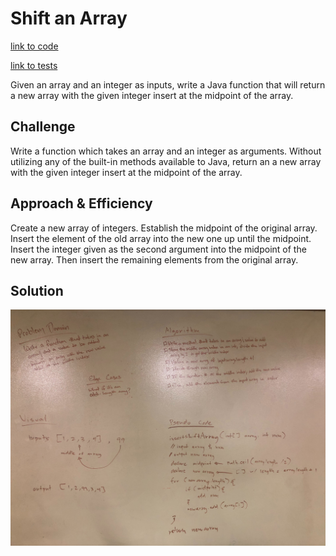 # Shift an Array
[link to code](https://github.com/RomellPineda/data-structures-and-algorithms/blob/master/code401challenges/src/main/java/code401challenges/ArrayShift.java)

[link to tests](https://github.com/RomellPineda/data-structures-and-algorithms/blob/master/code401challenges/src/test/java/code401challenges/ArrayShiftTest.java)

Given an array and an integer as inputs, write a Java function that will return a new array with the given integer insert at the midpoint of the array.

## Challenge
Write a function which takes an array and an integer as arguments. Without utilizing any of the built-in methods available to Java, return an a new array with the given integer insert at the midpoint of the array.

## Approach & Efficiency
Create a new array of integers. Establish the midpoint of the original array.  Insert the element of the old array into the new one up until the midpoint.  Insert the integer given as the second argument into the midpoint of the new array.  Then insert the remaining elements from the original array.

## Solution
![whiteboard solution](https://github.com/RomellPineda/data-structures-and-algorithms/blob/master/assets/array-shift.jpg)
